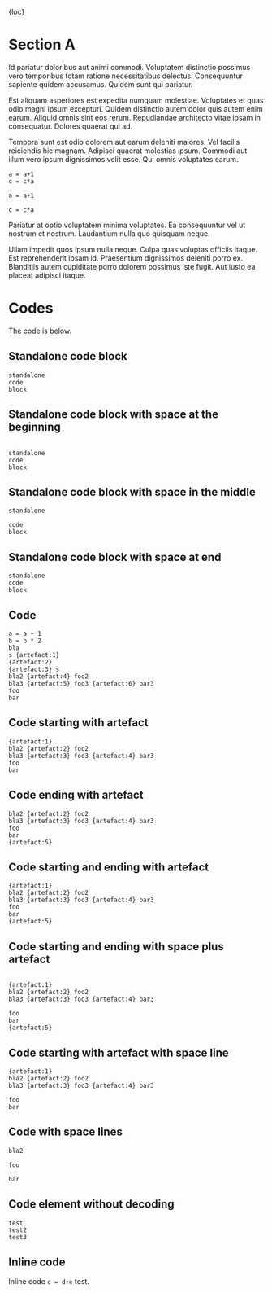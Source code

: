 {loc}

# Section A
Id pariatur doloribus aut animi commodi. Voluptatem distinctio possimus vero temporibus totam ratione necessitatibus delectus. Consequuntur sapiente quidem accusamus. Quidem sunt qui pariatur.

Est aliquam asperiores est expedita numquam molestiae. Voluptates et quas odio magni ipsum excepturi. Quidem distinctio autem dolor quis autem enim earum. Aliquid omnis sint eos rerum. Repudiandae architecto vitae ipsam in consequatur. Dolores quaerat qui ad.

Tempora sunt est odio dolorem aut earum deleniti maiores. Vel facilis reiciendis hic magnam. Adipisci quaerat molestias ipsum. Commodi aut illum vero ipsum dignissimos velit esse. Qui omnis voluptates earum.

<!-- we could reuse the definition of split links for defining header description of code blocks ??? -->

<!-- [below shows code block for]: -->
``` [Code]
a = a+1
c = c*a
```

``` [Code]
a = a+1

c = c*a
```

<!--
` `` [More detailed code] { .html }
a = a+1
c = c*a
` ``

` `` { .html }
a = a+1
c = c*a
` ``
-->

Pariatur at optio voluptatem minima voluptates. Ea consequuntur vel ut nostrum et nostrum. Laudantium nulla quo quisquam neque.

Ullam impedit quos ipsum nulla neque. Culpa quas voluptas officiis itaque. Est reprehenderit ipsam id. Praesentium dignissimos deleniti porro ex. Blanditiis autem cupiditate porro dolorem possimus iste fugit. Aut iusto ea placeat adipisci itaque.

# Codes
The code is below.

## Standalone code block
```
standalone
code
block
```

## Standalone code block with space at the beginning
```

standalone
code
block
```

## Standalone code block with space in the middle
```
standalone

code
block
```

## Standalone code block with space at end
```
standalone
code
block

```

## Code
``` [Yet another Code 1]
a = a + 1
b = b * 2
bla
s {artefact:1}
{artefact:2}
{artefact:3} s
bla2 {artefact:4} foo2 
bla3 {artefact:5} foo3 {artefact:6} bar3
foo
bar
```

## Code starting with artefact
``` [Yet another Code 2]
{artefact:1}
bla2 {artefact:2} foo2
bla3 {artefact:3} foo3 {artefact:4} bar3
foo
bar
```

## Code ending with artefact
``` [Yet another Code 3]
bla2 {artefact:2} foo2
bla3 {artefact:3} foo3 {artefact:4} bar3
foo
bar
{artefact:5}
```

## Code starting and ending with artefact
``` [Yet another Code 4]
{artefact:1}
bla2 {artefact:2} foo2
bla3 {artefact:3} foo3 {artefact:4} bar3
foo
bar
{artefact:5}
```

## Code starting and ending with space plus artefact
``` [Yet another Code 5]

{artefact:1}
bla2 {artefact:2} foo2
bla3 {artefact:3} foo3 {artefact:4} bar3

foo
bar
{artefact:5}

```

## Code starting with artefact with space line
``` [Yet another Code 6]
{artefact:1}
bla2 {artefact:2} foo2
bla3 {artefact:3} foo3 {artefact:4} bar3

foo
bar
```

## Code with space lines
``` [Yet another Code 7]
bla2

foo

bar
```

## Code element without decoding
<!--{code:code block direct}-->
```
test
test2
test3
```

## Inline code
Inline code `c = d+e` test.
